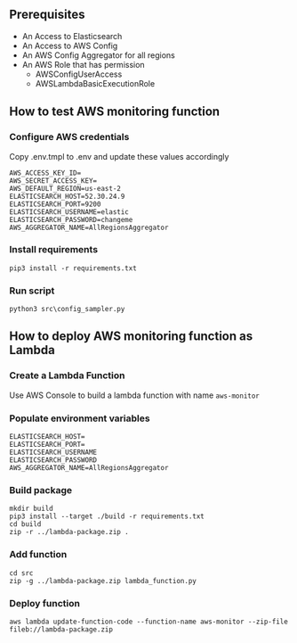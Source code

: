 ## Prerequisites
- An Access to Elasticsearch
- An Access to AWS Config
- An AWS Config Aggregator for all regions
- An AWS Role that has permission
  - AWSConfigUserAccess
  - AWSLambdaBasicExecutionRole 
## How to test AWS monitoring function 
### Configure AWS credentials
Copy .env.tmpl to .env and update these values accordingly
```
AWS_ACCESS_KEY_ID=
AWS_SECRET_ACCESS_KEY=
AWS_DEFAULT_REGION=us-east-2
ELASTICSEARCH_HOST=52.30.24.9
ELASTICSEARCH_PORT=9200
ELASTICSEARCH_USERNAME=elastic
ELASTICSEARCH_PASSWORD=changeme
AWS_AGGREGATOR_NAME=AllRegionsAggregator
```
### Install requirements
```
pip3 install -r requirements.txt
```
### Run script
```
python3 src\config_sampler.py
```
## How to deploy AWS monitoring function as Lambda
### Create a Lambda Function
Use AWS Console to build a lambda function with name  ```aws-monitor```
### Populate environment variables
```
ELASTICSEARCH_HOST=
ELASTICSEARCH_PORT=
ELASTICSEARCH_USERNAME
ELASTICSEARCH_PASSWORD
AWS_AGGREGATOR_NAME=AllRegionsAggregator
```
### Build package
```
mkdir build
pip3 install --target ./build -r requirements.txt
cd build
zip -r ../lambda-package.zip .
```
### Add function
```
cd src
zip -g ../lambda-package.zip lambda_function.py
```
### Deploy function 
```
aws lambda update-function-code --function-name aws-monitor --zip-file fileb://lambda-package.zip
```
